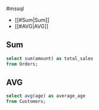 #mssql 

- [[#Sum|Sum]]
- [[#AVG|AVG]]

##  Sum
```sql
select sum(amount) as total_sales
from Orders;
```
##  AVG
```sql
select avg(age) as average_age
from Customers;
```
